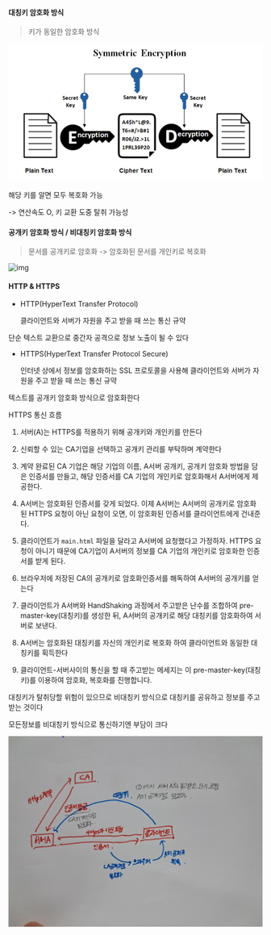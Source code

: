 #### 대칭키 암호화 방식

> 키가 동일한 암호화 방식

![image-20230626133843391](img/image-20230626133843391.png)

해당 키를 알면 모두 복호화 가능

-> 연산속도 O, 키 교환 도중 탈취 가능성



#### 공개키 암호화 방식 / 비대칭키 암호화 방식

> 문서를 공개키로 암호화 -> 암호화된 문서를 개인키로 복호화 



![img](img/images%2Fgs0351%2Fpost%2Ff8e3eb30-2eda-47ac-954e-915515066bbc%2Fimage-20201228143511804.png)







#### HTTP & HTTPS

- HTTP(HyperText Transfer Protocol)

  클라이언트와 서버가 자원을 주고 받을 때 쓰는 통신 규약

단순 텍스트 교환으로 중간자 공격으로 정보 노출이 될 수 있다



- HTTPS(HyperText Transfer Protocol Secure)

  인터넷 상에서 정보를 암호화하는 SSL 프로토콜을 사용해 클라이언트와 서버가 자원을 주고 받을 때 쓰는 통신 규약

텍스트를 공개키 암호화 방식으로 암호화한다



HTTPS 통신 흐름

1. 서버(A)는 HTTPS를 적용하기 위해 공개키와 개인키를 만든다
2. 신뢰할 수 있는 CA기업을 선택하고 공개키 관리를 부탁하며 계약한다
3. 계약 완료된 CA 기업은 해당 기업의 이름, A서버 공개키, 공개키 암호화 방법을 담은 인증서를 만들고, 해당 인증서를 CA 기업의 개인키로 암호화해서 A서버에게 제공한다.
4. A서버는 암호화된 인증서를 갖게 되었다. 이제 A서버는 A서버의 공개키로 암호화된 HTTPS 요청이 아닌 요청이 오면, 이 암호화된 인증서를 클라이언트에게 건내준다.

5. 클라이언트가 `main.html` 파일을 달라고 A서버에 요청했다고 가정하자. HTTPS 요청이 아니기 때문에 CA기업이 A서버의 정보를 CA 기업의 개인키로 암호화한 인증서를 받게 된다.

6. 브라우저에 저장된 CA의 공개키로 암호화인증서를 해독하여 A서버의 공개키를 얻는다
7. 클라이언트가 A서버와 HandShaking 과정에서 주고받은 난수를 조합하여 pre-master-key(대칭키)를 생성한 뒤, A서버의 공개키로 해당 대칭키를 암호화하여 서버로 보낸다.

8. A서버는 암호화된 대칭키를 자신의 개인키로 복호화 하여 클라이언트와 동일한 대칭키를 획득한다
9. 클라이언트-서버사이의 통신을 할 때 주고받는 메세지는 이 pre-master-key(대칭키)를 이용하여 암호화, 복호화를 진행합니다.



대칭키가 탈취당할 위험이 있으므로 비대칭키 방식으로 대칭키를 공유하고 정보를 주고받는 것이다

모든정보를 비대칭키 방식으로 통신하기엔 부담이 크다

![image-20230626144631722](img/image-20230626144631722.png)